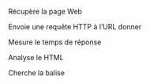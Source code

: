 Récupère la page Web

Envoie une requête HTTP à l’URL donner 

Mesure le temps de réponse

Analyse le HTML

Cherche la balise <title> et vérifie sa longueur (10–70 car.)

Cherche la méta description et vérifie sa longueur (50–160 car.)

Compte les <h1> (exactement 1 = OK)

Repère les <img> sans attribut alt (0 = OK)

Vérifie la présence de <meta name="viewport"> (responsive OK)

Vérifie que l’URL est en https:// (sécurité)

Calcule un score

Chaque check qui passe vaut ✔, les autres ✖

Score global = % de ✔ × 100

Affiche une petite barre de progression

Interaction simple

Si tu oublies l’URL en ligne de commande, il te la demande via input()

voila voila 
